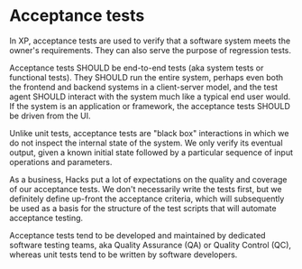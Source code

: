 # Acceptance tests

In XP, acceptance tests are used to verify that a software system meets the owner's requirements. They can also serve the purpose of regression tests.

Acceptance tests SHOULD be end-to-end tests (aka system tests or functional tests). They SHOULD run the entire system, perhaps even both the frontend and backend systems in a client-server model, and the test agent SHOULD interact with the system much like a typical end user would. If the system is an application or framework, the acceptance tests SHOULD be driven from the UI.

Unlike unit tests, acceptance tests are "black box" interactions in which we do not inspect the internal state of the system. We only verify its eventual output, given a known initial state followed by a particular sequence of input operations and parameters.

As a business, Hacks put a lot of expectations on the quality and coverage of our acceptance tests. We don't necessarily write the tests first, but we definitely define up-front the acceptance criteria, which will subsequently be used as a basis for the structure of the test scripts that will automate acceptance testing.

Acceptance tests tend to be developed and maintained by dedicated software testing teams, aka Quality Assurance (QA) or Quality Control (QC), whereas unit tests tend to be written by software developers.

<!--

Behavior tests should be covered, and the solution finalized, before moving onto benchmarks and performance optimization.

-->
